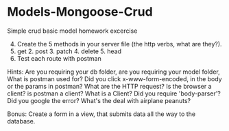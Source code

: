 # Models-Mongoose-Crud
Simple crud basic model homework excercise

<!-- 1.  Create an express app, with a db folder, and a model folder. -->
<!-- 2.  Set up the DB connection in the db folder with a database called animals -->
<!-- 3.  Set up the model schema (aka wireframe object) in the model folder.  (file name -> Animal.js) -->
4.  Create the 5 methods in your server file (the http verbs, what are they?).  
1. get 2. post 3. patch 4. delete 5. head
5.  Test each route with postman 



Hints:  Are you requiring your db folder, are you requiring your model folder, What is postman used for? Did you click x-www-form-encoded, in the body or the params in postman? What are the HTTP request?  Is the browser a client? is postman a client? What is a Client? Did you require 'body-parser'?  Did you google the error?  What's the deal with airplane peanuts?


Bonus:  Create a form in a view, that submits data all the way to the database.
